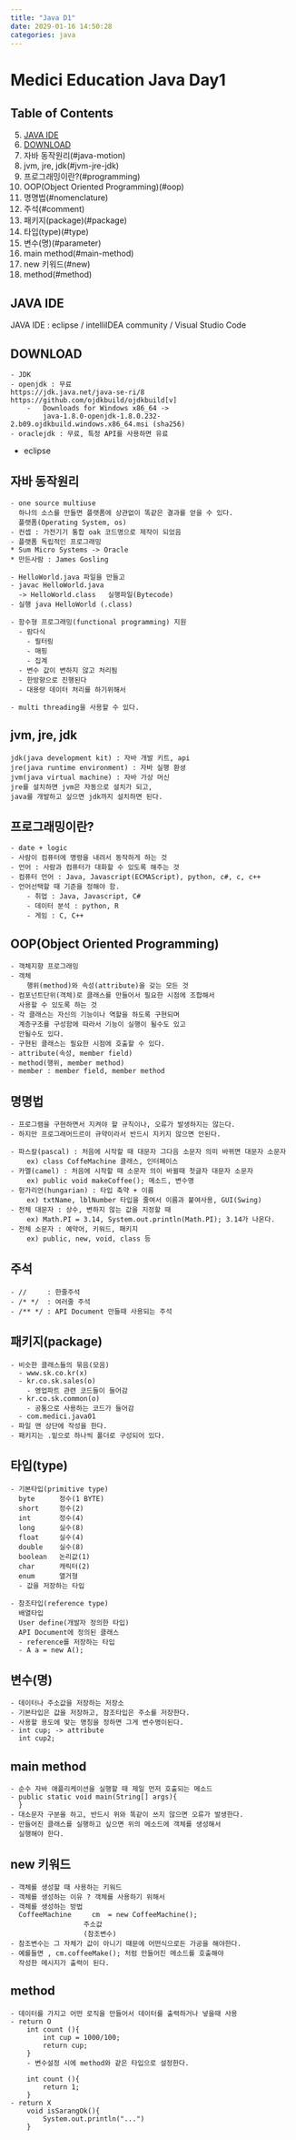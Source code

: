 ```yaml
---
title: "Java D1"
date: 2029-01-16 14:50:28
categories: java
---
```


# Medici Education Java Day1

## Table of Contents
  5. [JAVA IDE](#java-ide)
  6. [DOWNLOAD](#download)
  7. 자바 동작원리(#java-motion)
  8. jvm, jre, jdk(#jvm-jre-jdk)
  9. 프로그래밍이란?(#programming)
  10. OOP(Object Oriented Programming)(#oop)
  11. 명명법(#nomenclature)
  12. 주석(#comment)
  13. 패키지(package)(#package)
  14. 타입(type)(#type)
  15. 변수(명)(#parameter)
  16. main method(#main-method)
  17. new 키워드(#new)
  18. method(#method)
  
  
## JAVA IDE
JAVA IDE : eclipse / intelliIDEA community / Visual Studio Code

## DOWNLOAD
	- JDK
	- openjdk : 무료
	https://jdk.java.net/java-se-ri/8
	https://github.com/ojdkbuild/ojdkbuild[v]
		- 	Downloads for Windows x86_64 ->
			java-1.8.0-openjdk-1.8.0.232-2.b09.ojdkbuild.windows.x86_64.msi (sha256)
	- oraclejdk : 무료, 특정 API를 사용하면 유료
  - eclipse

## 자바 동작원리
	- one source multiuse
	  하나의 소스를 만들면 플랫폼에 상관없이 똑같은 결과를 얻을 수 있다.
	  플랫폼(Operating System, os)
	- 컨셉 : 가전기기 통합 oak 코드명으로 제작이 되었음
	- 플랫폼 독립적인 프로그래밍
	* Sum Micro Systems -> Oracle
	* 만든사람 : James Gosling

	- HelloWorld.java 파일을 만들고
	- javac HelloWorld.java
	  -> HelloWorld.class	실행파일(Bytecode)
	- 실행 java HelloWorld (.class)

	- 함수형 프로그래밍(functional programming) 지원
	  - 람다식
	    - 필터링
	    - 매핑
	    - 집계
	  - 변수 값이 변하지 않고 처리됨
	  - 한방향으로 진행된다
	  - 대용량 데이터 처리를 하기위해서

	- multi threading을 사용할 수 있다.

## jvm, jre, jdk
	jdk(java development kit) : 자바 개발 키트, api
	jre(java runtime environment) : 자바 실행 환셩
	jvm(java virtual machine) : 자바 가상 머신
	jre를 설치하면 jvm은 자동으로 설치가 되고,
	java를 개발하고 싶으면 jdk까지 설치하면 된다.

## 프로그래밍이란?
	- date + logic
	- 사람이 컴퓨터에 명령을 내려서 동작하게 하는 것
	- 언어 : 사람과 컴퓨터가 대화할 수 있도록 해주는 것
	- 컴퓨터 언어 : Java, Javascript(ECMAScript), python, c#, c, c++
	- 언어선택할 때 기준을 정해야 함.
		- 취업 : Java, Javascript, C#
		- 데이터 분석 : python, R
		- 게임 : C, C++

## OOP(Object Oriented Programming)
	- 객체지향 프로그래밍
	- 객체
		행위(method)와 속성(attribute)을 갖는 모든 것
	- 컴포넌트단위(객체)로 클래스를 만들어서 필요한 시점에 조합해서
	  사용할 수 있도록 하는 것
	- 각 클래스는 자신의 기능이나 역할을 하도록 구현되며
	  계층구조를 구성함에 따라서 기능이 실행이 될수도 있고
	  안될수도 있다.
	- 구현된 클래스는 필요한 시점에 호출할 수 있다.
	- attribute(속성, member field)
	- method(행위, member method)
	- member : member field, member method

## 명명법
	- 프로그램을 구현하면서 지켜야 할 규칙이나, 오류가 발생하지는 않는다.
	- 하지만 프로그래머드르이 규약이라서 반드시 지키지 않으면 안된다.

	- 파스칼(pascal) : 처음에 시작할 때 대문자 그다음 소문자 의미 바뀌면 대문자 소문자
		ex) class CoffeMachine 클래스, 인터페이스
	- 카멜(camel) : 처음에 시작할 때 소문자 의이 바뀔때 첫글자 대문자 소문자
		ex) public void makeCoffee(); 메소드, 변수명
	- 헝가리언(hungarian) : 타입 축약 + 이름
		ex) txtName, lblNumber 타입을 줄여서 이름과 붙여사용, GUI(Swing)
	- 전체 대문자 : 상수, 변하지 않는 값을 지정할 때
		ex) Math.PI = 3.14, System.out.println(Math.PI); 3.14가 나온다.
	- 전체 소문자 : 예약어, 키워드, 패키지
		ex) public, new, void, class 등 

## 주석
	- // 	 : 한줄주석
	- /* */  : 여러줄 주석
	- /** */ : API Document 만들때 사용되는 주석

## 패키지(package)
	- 비슷한 클래스들의 묶음(모음)	
	  - www.sk.co.kr(x)
	  - kr.co.sk.sales(o)
	    - 영업파트 관련 코드들이 들어감
	  - kr.co.sk.common(o)
	    - 공통으로 사용하는 코드가 들어감
	  - com.medici.java01
	- 파일 맨 상단에 작성을 한다.
	- 패키지는 .밑으로 하나씩 폴더로 구성되어 있다.

## 타입(type)
	- 기본타입(primitive type)
	  byte 		정수(1 BYTE)
	  short 	정수(2)
	  int 		정수(4)
	  long		실수(8)
	  float		실수(4)
	  double	실수(8)
	  boolean	논리값(1)
	  char		캐릭터(2)
	  enum		열거형
	  - 값을 저장하는 타입

	- 참조타입(reference type)
	  배열타입
	  User define(개발자 정의한 타입)
	  API Document에 정의된 클래스
	  - reference를 저장하는 타입
	  - A a = new A();

## 변수(명)
	- 데이터나 주소값을 저장하는 저장소
   	- 기본타입은 값을 저장하고, 참조타입은 주소를 저장한다.
   	- 사용할 용도에 맞는 명칭을 정하면 그게 변수명이된다.
   	- int cup; -> attribute
   	  int cup2;

## main method
	- 순수 자바 애플리케이션을 실행할 때 제일 먼저 호출되는 메소드
	- public static void main(String[] args){
	  }
	- 대소문자 구분을 하고, 반드시 위와 똑같이 쓰지 않으면 오류가 발생한다.
	- 만들어진 클래스를 실행하고 싶으면 위의 메소드에 객체를 생성해서
	  실행해야 한다.

## new 키워드
	- 객체를 생성할 때 사용하는 키워드
	- 객체를 생성하는 이유 ? 객체를 사용하기 위해서
	- 객체를 생성하는 방법
	  CoffeeMachine		cm 	= new CoffeeMachine();
	                  주소값
	                  (참조변수)
	- 참조변수는 그 자체가 값이 아니기 때문에 어떤식으로든 가공을 해야한다.
	- 예를들면 , cm.coffeeMake(); 처럼 만들어진 메소드를 호출해야
	  작성한 메시지가 출력이 된다.

## method
	- 데이터를 가지고 어떤 로직을 만들어서 데이터를 출력하거나 넣을때 사용
	- return O
		int count (){
			int cup = 1000/100;
			return cup;
		}
		- 변수설정 시에 method와 같은 타입으로 설정한다.

		int count (){
			return 1;
		}
	- return X
		void isSarangOk(){
			System.out.println("...")
		}
